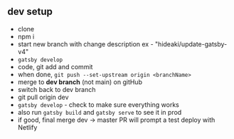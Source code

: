 ## dev setup

- clone
- npm i
- start new branch with change description ex - "hideaki/update-gatsby-v4"
- `gatsby develop`
- code, git add and commit
- when done, `git push --set-upstream origin <branchName>`
- merge to <strong>dev branch</strong> (not main) on gitHub
- switch back to dev branch
- git pull origin dev
- `gatsby develop` - check to make sure everything works
- also run `gatsby build` and `gatsby serve` to see it in prod
- if good, final merge dev -> master PR will prompt a test deploy with Netlify
